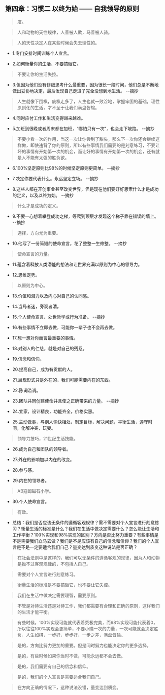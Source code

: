 ## 第四章：习惯二 以终为始 —— 自我领导的原则

>度。

>人和动物的天性规律，人善被人欺，马善被人骑。

>人的天性决定人在某些时候会失去理性的。

- 1.专门安排时间训练个人宣言。

- 2.如何衡量你的生活，不要搞砸它。

>不要让你的生活失控。

- 3.但因为他们没有仔细思考什么最重要，因为很长一段时间，他们总是不断地做出妥协地决定，最后发现自己走进了完全没想到地生活。 --摘抄

>人生就像下围棋，废棋走多了，人生也就一败涂地，掌握牢固的基础，理性原则化的生活，才不至于让我们满盘皆输。

- 4.同时应付工作和生活变得越来越难。

- 5.加班到很晚或者周末都在加班，“哪怕只有一次”，也会走下坡路。 --摘抄

>不要小看一次的作用，当这一次让你尝到了甜头，那么下一次你还会继续这样做，即使违背了你的原则，所以有些事情我们需要的是刻意练习，不要让坏的事情有开始第一次的机会，而让好的事情有开始第一次的机会，还有就是人不能有太强的胜负欲。

- 6.100%坚定原则比98%的时候坚定原则更简单。 --摘抄

- 7.决定你要代表什么。永远坚定立场。 --摘抄

- 8.这些人都在开创事业甚至改变世界，但是现在他们要好好思索什么才是成功的定义，以及以终为始。 --摘抄

>什么才是成功的定义。

- 9.不要一心想着攀登成功之梯，等爬到顶层才发现这个梯子靠在错误的墙上。 --摘抄

>选择，方向尤为重要。

- 10.他写了一份简短的使命宣言，花了整整一生修整。 --摘抄

>使命宣言的力量。

- 11.蕴含着释放人类潜能的想法和让世界充满以原则为中心的领导力。

- 12.思维定势。

>以原则为中心。

- 13.价值和潜力以及内心对自己的认同感。

- 14.当局者迷，旁观者清。

- 15.个人使命宣言、处世哲学或行为准备。 --摘抄

- 16.有些事情不立即去做，可能你一辈子也不会再去做。

- 17.想一想对你而言最重要的事情。

- 18.对别人的仁慈，就是对自己的残忍。

- 19.信念和信仰。

- 20.提高自己，成为有贡献的人。

- 21.展现形式只是外在的，我们可能需要内在的东西。

- 22.陈词滥调。

- 23.团队共同创建使命并且使之正确带来的力量。 --摘抄

- 24.宜家，设计精良，功能齐全，价格实惠。

- 25.主动做事，与别人愉快相处，制定目标，解决问题，平衡生活，遵守时间，化解冲突，玩耍。

>领导力技巧，21世纪生活技能。

- 26.成为自己和团队的领导者。

- 27.外在的影响加以内在的改变。

- 28.参与感。

- 29.内在的领导者。

>AB寇姆磁石小学。

- 30.个人使命宣言。

>有效。

- 总结：我们是否应该无条件的遵循客观规律？需不需要对个人宣言进行刻意练习？衡量生活的标准是什么？我们在生活中做决定需要什么？怎么能让生活和工作平衡？100%实现和98%实现的区别？方向是否比努力重要？有些事情是不是需要我们立马去做？我们是不是应该有自己的信念和信仰？我们的个人宣言是不是一定要适合我们自己？量变达到质变这种说法是否正确？

>在社会法则中是这样的，我们可以无条件的遵循客观的规律，因为人和动物是拗不过客观规律的，不包括人自己。

>需要对个人宣言进行刻意练习。

>衡量生活的标准是不要搞砸它，也不要让它失控。

>我们在生活中做决定需要理智，需要原则。

>不管是对待生活还是对待工作，我们都需要有合理和正确的原则，这样我们的生活才能平衡。

>有些时候，100%实现可能就代表着究极完美，而98%实现可能代表着0，所以往往100%实现会更简单，不要小瞧一次的力量，一次可能就会决定胜负，人生如棋，一步好，步步好，一步之差，满盘皆输。

>是的，方向比努力更加的重要。但是同时努力也能决定你的更多选择。

>是的，有些时候如果你当时不做，可能永远都不会去做。

>是的，我们需要有自己的信念和信仰。

>是的，我们的个人宣言是需要适合我们自己。

>在方向正确的情况下，这种说法没错，量变达到质变。
